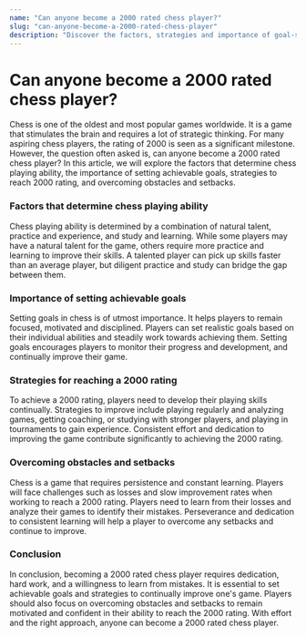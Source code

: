```yaml
---
name: "Can anyone become a 2000 rated chess player?"
slug: "can-anyone-become-a-2000-rated-chess-player"
description: "Discover the factors, strategies and importance of goal-setting to become a 2000 rated chess player."
---
```


# Can anyone become a 2000 rated chess player?

Chess is one of the oldest and most popular games worldwide. It is a game that stimulates the brain and requires a lot of strategic thinking. For many aspiring chess players, the rating of 2000 is seen as a significant milestone. However, the question often asked is, can anyone become a 2000 rated chess player? In this article, we will explore the factors that determine chess playing ability, the importance of setting achievable goals, strategies to reach 2000 rating, and overcoming obstacles and setbacks.

###  Factors that determine chess playing ability

Chess playing ability is determined by a combination of natural talent, practice and experience, and study and learning. While some players may have a natural talent for the game, others require more practice and learning to improve their skills. A talented player can pick up skills faster than an average player, but diligent practice and study can bridge the gap between them.

### Importance of setting achievable goals

Setting goals in chess is of utmost importance. It helps players to remain focused, motivated and disciplined. Players can set realistic goals based on their individual abilities and steadily work towards achieving them. Setting goals encourages players to monitor their progress and development, and continually improve their game.

### Strategies for reaching a 2000 rating

To achieve a 2000 rating, players need to develop their playing skills continually. Strategies to improve include playing regularly and analyzing games, getting coaching, or studying with stronger players, and playing in tournaments to gain experience. Consistent effort and dedication to improving the game contribute significantly to achieving the 2000 rating.

### Overcoming obstacles and setbacks

Chess is a game that requires persistence and constant learning. Players will face challenges such as losses and slow improvement rates when working to reach a 2000 rating. Players need to learn from their losses and analyze their games to identify their mistakes. Perseverance and dedication to consistent learning will help a player to overcome any setbacks and continue to improve.

### Conclusion

In conclusion, becoming a 2000 rated chess player requires dedication, hard work, and a willingness to learn from mistakes. It is essential to set achievable goals and strategies to continually improve one's game. Players should also focus on overcoming obstacles and setbacks to remain motivated and confident in their ability to reach the 2000 rating. With effort and the right approach, anyone can become a 2000 rated chess player.
